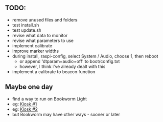## TODO:

- remove unused files and folders
- test install.sh
- test update.sh
- revise what data to monitor
- revise what parameters to use
- implement calibrate
- improve marker widths
- during install, raspi-config, select System / Audio, choose 1, then reboot
    - or append 'dtparam=audio=off' to boot/config.txt
    - however, I think I've already dealt with this
- implement a calibrate to beacon function

## Maybe one day

- find a way to run on Bookworm Light
- eg: [Kiosk #1](https://raspberrypi.stackexchange.com/questions/120345/starting-rpi-gui-application-at-boot-without-desktop-gui-and-other-functionaliti)
- eg: [Kiosk #2](https://medium.com/@daddycat/setting-up-raspberry-pi-to-launch-python-gui-app-without-raspbian-desktop-5022a90e5b63)
- but Bookworm may have other ways - sooner or later
